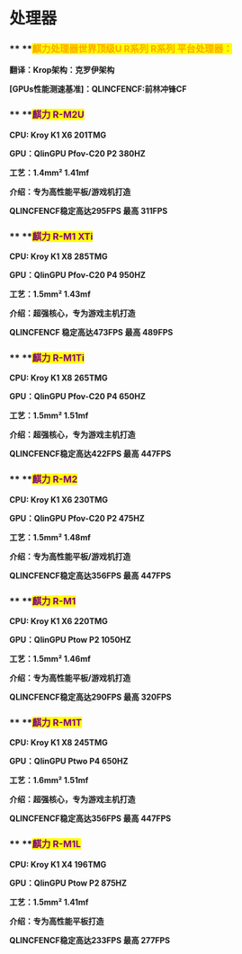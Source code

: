 # 处理器

### &#x20;** **<mark style="color:orange;">**麒力处理器世界顶级U  R系列      R系列  平台处理器：**</mark>

&#x20;**翻译：Krop架构：克罗伊架构**

&#x20;**\[GPUs性能测速基准]：QLINCFENCF:前林冲锋CF** &#x20;

### &#x20;                             **                              **<mark style="color:purple;">**麒力 R-M2U**</mark>

&#x20;**CPU: Kroy K1 X6    201TMG**                      &#x20;

&#x20;**GPU：QlinGPU Pfov-C20 P2 380HZ**

&#x20;**工艺：1.4mm²      1.41mf**

&#x20;**介绍：专为高性能平板/游戏机打造**

&#x20;          **QLINCFENCF稳定高达295FPS  最高 311FPS**

### &#x20;                               **                                **<mark style="color:purple;">**麒力 R-M1 XTi**</mark>

&#x20;**CPU: Kroy K1 X8    285TMG**                      &#x20;

&#x20;**GPU：QlinGPU Pfov-C20 P4 950HZ**

&#x20;**工艺：1.5mm²      1.43mf**

&#x20;**介绍：超强核心，专为游戏主机打造**

&#x20;          **QLINCFENCF 稳定高达473FPS  最高 489FPS**

### &#x20;                              **                               **<mark style="color:purple;">**麒力 R-M1Ti**</mark>

&#x20;**CPU: Kroy K1 X8    265TMG**                      &#x20;

&#x20;**GPU：QlinGPU Pfov-C20 P4 650HZ**

&#x20;**工艺：1.5mm²      1.51mf**

&#x20;**介绍：超强核心，专为游戏主机打造**

&#x20;         **QLINCFENCF稳定高达422FPS  最高 447FPS**

### &#x20;                             **                              **<mark style="color:purple;">**麒力 R-M2**</mark>

&#x20;**CPU: Kroy K1 X6    230TMG**                      &#x20;

&#x20;**GPU：QlinGPU Pfov-C20 P2 475HZ**

&#x20;**工艺：1.5mm²      1.48mf**

&#x20;**介绍：专为高性能平板/游戏机打造**

&#x20;          **QLINCFENCF稳定高达356FPS  最高 447FPS**

### &#x20;                             **                              **<mark style="color:purple;">**麒力 R-M1**</mark>

&#x20;**CPU: Kroy K1 X6    220TMG**                      &#x20;

&#x20;**GPU：QlinGPU Ptow P2 1050HZ**

&#x20;**工艺：1.5mm²      1.46mf**

&#x20;**介绍：专为高性能平板/游戏机打造**

&#x20;          **QLINCFENCF稳定高达290FPS  最高 320FPS**

### &#x20;                             **                              **<mark style="color:purple;">**麒力 R-M1T**</mark>

&#x20;**CPU: Kroy K1 X8    245TMG**                      &#x20;

&#x20;**GPU：QlinGPU Ptwo P4 650HZ**

&#x20;**工艺：1.6mm²      1.51mf**

&#x20;**介绍：超强核心，专为游戏主机打造**

&#x20;          **QLINCFENCF稳定高达356FPS  最高 447FPS**

### &#x20;                             **                              **<mark style="color:purple;">**麒力 R-M1L**</mark>

&#x20;**CPU: Kroy K1 X4    196TMG**                      &#x20;

&#x20;**GPU：QlinGPU Ptow P2 875HZ**

&#x20;**工艺：1.5mm²      1.41mf**

&#x20;**介绍：专为高性能平板打造**

&#x20;          **QLINCFENCF稳定高达233FPS  最高 277FPS**
